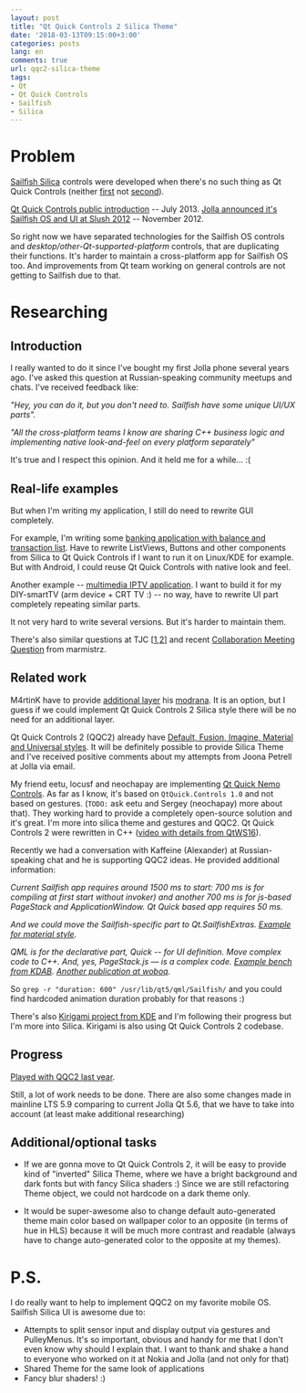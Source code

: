 ```yaml
---
layout: post
title: "Qt Quick Controls 2 Silica Theme"
date: '2018-03-13T09:15:00+3:00'
categories: posts
lang: en
comments: true
url: qqc2-silica-theme
tags:
- Qt
- Qt Quick Controls
- Sailfish
- Silica
---
```


# Problem

[Sailfish Silica](https://sailfishos.org/develop/docs/silica/) controls were developed when there's no such thing as Qt Quick Controls (neither [first](https://doc.qt.io/qt-5.10/qtquickcontrols-index.html) not [second](https://doc.qt.io/qt-5.10/qtquickcontrols2-index.html)).

[Qt Quick Controls public introduction](https://www.youtube.com/watch?v=_6_F6Kpjd-Q) -- July 2013.
[Jolla announced it's Sailfish OS and UI at Slush 2012](https://www.youtube.com/watch?v=bdLUJZR078k
) -- November 2012.

So right now we have separated technologies for the Sailfish OS controls and *desktop/other-Qt-supported-platform* controls,
that are duplicating their functions.
It's harder to maintain a cross-platform app for Sailfish OS too.
Аnd improvements from Qt team working on general controls are not getting to Sailfish due to that.

# Researching

## Introduction

I really wanted to do it since I've bought my first Jolla phone several years ago. I've asked this question at Russian-speaking community meetups and chats. I've received feedback like:

*"Hey, you can do it, but you don't need to. Sailfish have some unique UI/UX parts".*

*"All the cross-platform teams I know are sharing C++ business logic and implementing native look-and-feel on every platform separately"*

It's true and I respect this opinion. And it held me for a while... :(

## Real-life examples

But when I'm writing my application, I still do need to rewrite GUI completely.

For example, I'm writing some [banking application with balance and transaction list](https://github.com/a-andreyev/harbour-cosmonaut). Have to rewrite ListViews, Buttons and other components from Silica to Qt Quick Controls if I want to run it on Linux/KDE for example. But with Android, I could reuse Qt Quick Controls with native look and feel.

Another example -- [multimedia IPTV application](https://github.com/a-andreyev/harbour-chastv). I want to build it for my DIY-smartTV (arm device + CRT TV :) -- no way, have to rewrite UI part completely repeating similar parts.

It not very hard to write several versions. But it's harder to maintain them.

There's also similar questions at TJC [[1](https://together.jolla.com/question/71520/request-qtquick-controls/),[2](https://together.jolla.com/question/98438/develop-application-using-standard-qt-modules/)] and recent [Collaboration Meeting Question](http://merproject.org/meetings/mer-meeting/2018/mer-meeting.2018-03-08-09.03.log.html) from marmistrz.

## Related work

M4rtinK have to provide [additional layer](https://github.com/M4rtinK/universal-components) his [modrana](https://github.com/M4rtinK/modrana). It is an option, but I guess if we could implement Qt Quick Controls 2 Silica style there will be no need for an additional layer.

Qt Quick Controls 2 (QQC2) already have [Default, Fusion, Imagine, Material and Universal styles](https://doc.qt.io/qt-5.10/qtquickcontrols2-styles.html). It will be definitely possible to provide Silica Theme and I've received positive comments about my attempts from Joona Petrell at Jolla via email.

My friend eetu, locusf and neochapay are implementing [Qt Quick Nemo Controls](https://github.com/nemomobile/qtquickcontrols-nemo). As far as I know, it's based on `QtQuick.Controls 1.0` and not based on gestures. (`TODO:` ask eetu and Sergey (neochapay) more about that). They working hard to provide a completely open-source solution and it's great. I'm more into silica theme and gestures and QQC2. Qt Quick Controls 2 were rewritten in C++ ([video with details from QtWS16](https://www.youtube.com/watch?v=WIRRoPxIerc)).

Recently we had a conversation with Kaffeine (Alexander) at Russian-speaking chat and he is supporting QQC2 ideas. He provided additional information:

*Current Sailfish app requires around 1500 ms to start: 700 ms is for compiling at first start without invoker) and another 700 ms is for js-based PageStack and ApplicationWindow. Qt Quick based app requires 50 ms.*

*And we could move the Sailfish-specific part to Qt.SailfishExtras. [Example for material style](https://code.woboq.org/qt5/qtquickcontrols2/src/imports/controls/material/).*

*QML is for the declarative part, Quick -- for UI definition. Move complex code to C++. And, yes, PageStack.js — is a complex code. [Example bench from KDAB](https://www.kdab.com/analyzing-performance-qtquick-applications/). [Another publication at woboq](https://woboq.com/blog/qml-vs-cpp-for-application-startup-time.html).*

So `grep -r "duration: 600" /usr/lib/qt5/qml/Sailfish/` and you could find hardcoded animation duration probably for that reasons :)

There's also [Kirigami project from KDE](https://techbase.kde.org/Kirigami) and I'm following their progress but I'm more into Silica. Kirigami is also using Qt Quick Controls 2 codebase.

## Progress

[Played with QQC2 last year](https://www.youtube.com/watch?v=mWgjSnNZxK0).

Still, a lot of work needs to be done. There are also some changes made in mainline LTS 5.9 comparing to current Jolla Qt 5.6, that we have to take into account (at least make additional researching)


## Additional/optional tasks

+ If we are gonna move to Qt Quick Controls 2, it will be easy to provide kind of "inverted" Silica Theme, where we have a bright background and dark fonts but with fancy Silica shaders :) Since we are still refactoring Theme object, we could not hardcode on a dark theme only.

+ It would be super-awesome also to change default auto-generated theme main color based on wallpaper color to an opposite (in terms of hue in HLS) because it will be much more contrast and readable (always have to change auto-generated color to the opposite at my themes).


# P.S.

I do really want to help to implement QQC2 on my favorite mobile OS. Sailfish Silica UI is awesome due to:
+ Attempts to split sensor input and display output via gestures and PulleyMenus. It's so important, obvious and handy for me that I don't even know why should I explain that. I want to thank and shake a hand to everyone who worked on it at Nokia and Jolla (and not only for that)
+ Shared Theme for the same look of applications
+ Fancy blur shaders! :)
